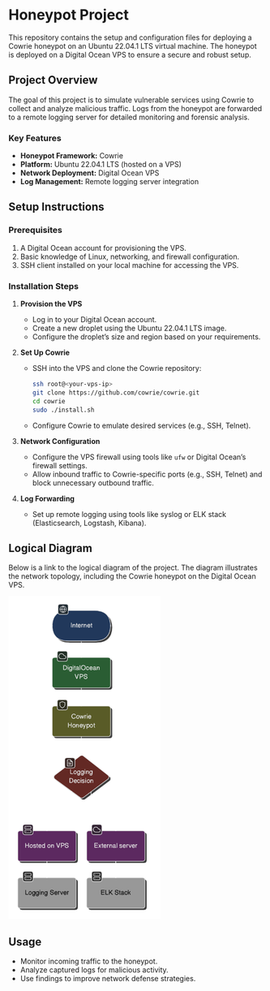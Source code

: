 # Honeypot Project

This repository contains the setup and configuration files for deploying a Cowrie honeypot on an Ubuntu 22.04.1 LTS virtual machine. The honeypot is deployed on a Digital Ocean VPS to ensure a secure and robust setup.

## Project Overview
The goal of this project is to simulate vulnerable services using Cowrie to collect and analyze malicious traffic. Logs from the honeypot are forwarded to a remote logging server for detailed monitoring and forensic analysis.

### Key Features
- **Honeypot Framework:** Cowrie
- **Platform:** Ubuntu 22.04.1 LTS (hosted on a VPS)
- **Network Deployment:** Digital Ocean VPS
- **Log Management:** Remote logging server integration

## Setup Instructions

### Prerequisites
1. A Digital Ocean account for provisioning the VPS.
2. Basic knowledge of Linux, networking, and firewall configuration.
3. SSH client installed on your local machine for accessing the VPS.

### Installation Steps
1. **Provision the VPS**
   - Log in to your Digital Ocean account.
   - Create a new droplet using the Ubuntu 22.04.1 LTS image.
   - Configure the droplet’s size and region based on your requirements.

2. **Set Up Cowrie**
   - SSH into the VPS and clone the Cowrie repository:
     ```bash
     ssh root@<your-vps-ip>
     git clone https://github.com/cowrie/cowrie.git
     cd cowrie
     sudo ./install.sh
     ```
   - Configure Cowrie to emulate desired services (e.g., SSH, Telnet).

3. **Network Configuration**
   - Configure the VPS firewall using tools like `ufw` or Digital Ocean’s firewall settings.
   - Allow inbound traffic to Cowrie-specific ports (e.g., SSH, Telnet) and block unnecessary outbound traffic.

4. **Log Forwarding**
   - Set up remote logging using tools like syslog or ELK stack (Elasticsearch, Logstash, Kibana).

## Logical Diagram
Below is a link to the logical diagram of the project. The diagram illustrates the network topology, including the Cowrie honeypot on the Digital Ocean VPS.

<img src="./media/logical_diagram.png" alt="Logical Diagram" width="300">

## Usage
- Monitor incoming traffic to the honeypot.
- Analyze captured logs for malicious activity.
- Use findings to improve network defense strategies.
